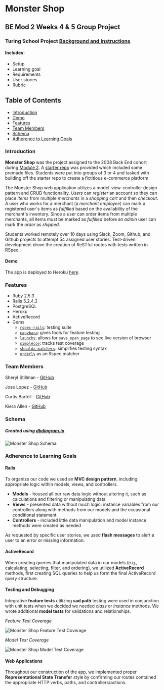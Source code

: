 # Monster Shop
## BE Mod 2 Weeks 4 & 5 Group Project
### Turing School Project [Background and Instructions](https://github.com/turingschool-examples/monster_shop_2005#background-and-description)
#### Includes:
- Setup
- Learning goal
- Requirements
- User stories
- Rubric

## Table of Contents

- [Introduction](#introduction)
- [Demo](#demo)
- [Features](#features)
- [Team Members](#team-members)
- [Schema](#schema)
- [Adherence to Learning Goals](#adherence-to-learning-goals)

### Introduction

__Monster Shop__ was the project assigned to the 2008 Back End cohort during [Module 2](https://backend.turing.io/module2/). A [starter repo](https://github.com/turingschool-examples/monster_shop_2005) was provided which included some premade files. Students were put into groups of 3 or 4 and tasked with building off the starter repo to create a fictitious e-commerce platform.

The Monster Shop web application utilizes a model-view-controller design pattern and CRUD functionality. _Users_ can _register_ an account so they can place _items_ from multiple _merchants_ in a _shopping cart_ and then _checkout_. A user who works for a merchant (a _merchant employee_) can mark a registered user's items as _fulfilled_ based on the availability of the merchant's inventory. Since a user can order items from multiple merchants, all items must be marked as _fulfilled_ before an _admin_ user can mark the _order_ as _shipped_.

Students worked remotely over 10 days using Slack, Zoom, Github, and Github projects to attempt 54 assigned user stories. Test-driven development drove the creation of ReSTful routes with tests written in RSpec.

#### Demo
The app is deployed to Heroku [here](https://gentle-temple-14305.herokuapp.com/).

### Features
- Ruby 2.5.3
- Rails 5.2.4.3
- PostgreSQL
- Heroku
- ActiveRecord
- Gems
    - [`rspec-rails`](https://github.com/rspec/rspec-rails): testing suite
    - [`capybara`](https://github.com/teamcapybara/capybara): gives tools for feature testing
    - [`launchy`](http://www.launchy.net/): allows for `save_open_page` to see live version of browser
    - [`simplecov`](https://github.com/simplecov-ruby/simplecov): tracks test coverage
    - [`shoulda-matchers`](https://github.com/thoughtbot/shoulda-matchers): simplifies testing syntax
    - [`orderly`](https://github.com/jmondo/orderly) as an Rspec matcher

### Team Members

Sheryl Stillman - [GitHub](https://github.com/stillsheryl)

Jose Lopez - [GitHub](https://github.com/JoseLopez235)

Curtis Bartell - [GitHub](https://github.com/c-bartell)

Kiera Allen - [GitHub](https://github.com/KieraAllen)

### Schema
##### Created using [dbdiagram.io](https://dbdiagram.io/home)
![Monster Shop Schema](https://user-images.githubusercontent.com/46658858/98312807-b4db7e00-1f8f-11eb-803b-0271ccfe66a9.png)

### Adherence to Learning Goals

#### Rails

To organize our code we used an **MVC design pattern**, including appropriate logic within models, views, and controllers.
- **Models** - housed all our raw data logic without altering it, such as calculations and filtering or manipulating data
- **Views** - presented data without much logic: instance variables from our controllers along with methods from our models and the occasional conditional statement
- **Controllers** - included little data manipulation and model instance methods were created as needed

As requested by specific user stories, we used **flash messages** to alert a user to an error or missing information.

#### ActiveRecord

When creating queries that manipulated data in our models (e.g., calculating, selecting, filter, and ordering), we utilized **ActiveRecord** methods, first creating SQL queries to help us form the final ActiveRecord query structure.

#### Testing and Debugging

Integrative **feature tests** utilizing **sad path** testing were used in conjunction with unit tests when we decided we needed _class_ or _instance_ methods. We wrote additional **model tests** for validations and relationships.

_Feature Test Coverage_

![Monster Shop Feature Test Coverage](https://user-images.githubusercontent.com/46658858/98319931-13f4bf00-1f9f-11eb-83a2-98ba18d2dc0a.png)

_Model Test Coverage_

![Monster Shop Model Test Coverage](https://user-images.githubusercontent.com/46658858/98319803-ca0bd900-1f9e-11eb-9893-c3bb3f386892.png)

#### Web Applications

Throughout our construction of the app, we implemented proper **Representational State Transfer** style by confirming our routes contained the appropriate HTTP verbs, paths, and controllers/actions.
